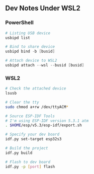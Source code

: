## Dev Notes Under WSL2

### PowerShell

```powershell
# Listing USB device
usbipd list

# Bind to share device
usbipd bind -b [busid]

# Attach device to WSL2
usbipd attach --wsl --busid [busid]
```

### WSL2

```bash
# Check the attached device
lsusb

# Clear the tty
sudo chmod a+rw /dev/ttyACM*

# Source ESP-IDF Tools
# I'm using ESP-IDF version 5.3.1 atm
. $HOME/esp/v5.3/esp-idf/export.sh

# Specify your dev board
idf.py set-target esp32s3

# Build the project
idf.py build

# Flash to dev board
idf.py -p [port] flash
```